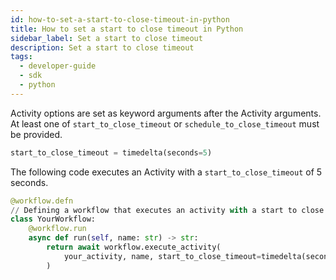 ```yaml
---
id: how-to-set-a-start-to-close-timeout-in-python
title: How to set a start to close timeout in Python
sidebar_label: Set a start to close timeout
description: Set a start to close timeout
tags:
  - developer-guide
  - sdk
  - python
---
```


Activity options are set as keyword arguments after the Activity arguments. At least one of `start_to_close_timeout` or `schedule_to_close_timeout` must be provided.

```python
start_to_close_timeout = timedelta(seconds=5)
```

The following code executes an Activity with a `start_to_close_timeout` of 5 seconds.

```python
@workflow.defn
// Defining a workflow that executes an activity with a start to close timeout of 5 seconds.
class YourWorkflow:
    @workflow.run
    async def run(self, name: str) -> str:
        return await workflow.execute_activity(
            your_activity, name, start_to_close_timeout=timedelta(seconds=5)
        )
```

